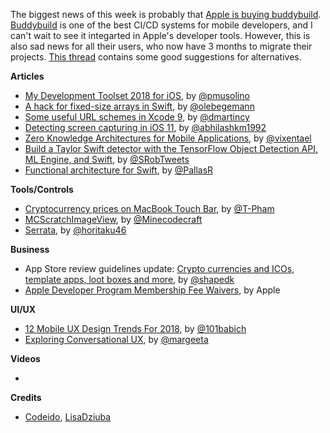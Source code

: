 The biggest news of this week is probably that [Apple is buying buddybuild](https://www.buddybuild.com/blog/buddybuild-is-now-part-of-apple). [Buddybuild](https://www.buddybuild.com/) is one of the best CI/CD systems for mobile developers, and I can't wait to see it integarted in Apple's developer tools. However, this is also sad news for all their users, who now have 3 months to migrate their projects. [This thread](https://github.com/rnystrom/GitHawk/issues/1330) contains some good suggestions for alternatives.

**Articles**

* [My Development Toolset 2018 for iOS](https://medium.com/@pmusolino/my-development-toolset-2018-for-ios-a36594b66e79), by [@pmusolino](https://twitter.com/pmusolino)
* [A hack for fixed-size arrays in Swift](https://oleb.net/blog/2017/12/fixed-size-arrays/), by [@olebegemann](https://twitter.com/olebegemann)
* [Some useful URL schemes in Xcode 9](https://cocoaengineering.com/2018/01/01/some-useful-url-schemes-in-xcode-9/), by [@dmartincy](https://twitter.com/dmartincy/)
* [Detecting screen capturing in iOS 11](https://medium.com/@abhimuralidharan/detecting-screen-capturing-in-ios-11-cca15881c785), by [@abhilashkm1992](https://twitter.com/abhilashkm1992)
* [Zero Knowledge Architectures for Mobile Applications](https://medium.com/@vixentael/zero-knowledge-architectures-for-mobile-applications-b00a231fda75), by [@vixentael](https://twitter.com/vixentael)
* [Build a Taylor Swift detector with the TensorFlow Object Detection API, ML Engine, and Swift](https://towardsdatascience.com/build-a-taylor-swift-detector-with-the-tensorflow-object-detection-api-ml-engine-and-swift-82707f5b4a56), by [@SRobTweets](https://twitter.com/SRobTweets)
* [Functional architecture for Swift](https://medium.com/@PallasR/functional-architecture-for-swift-dfa8854239cb), by [@PallasR](https://twitter.com/PallasR)

**Tools/Controls**

* [Cryptocurrency prices on MacBook Touch Bar](https://github.com/T-Pham/CoinPriceBar), by [@T-Pham](https://github.com/T-Pham)
* [MCScratchImageView](https://github.com/Minecodecraft/MCScratchImageView), by [@Minecodecraft](https://github.com/Minecodecraft/)
* [Serrata](https://github.com/horitaku46/Serrata), by [@horitaku46](https://github.com/horitaku46)

**Business**

* App Store review guidelines update: [Crypto currencies and ICOs, template apps, loot boxes and more](http://www.appstorereviewguidelineshistory.com/articles/2017-12-21-tba/), by [@shapedk](https://www.twitter.com/shapedk)
* [Apple Developer Program Membership Fee Waivers](https://developer.apple.com/support/membership-fee-waiver/), by Apple

**UI/UX**

* [12 Mobile UX Design Trends For 2018](https://uxplanet.org/12-mobile-ux-design-trends-for-2018-5b4ce7e8445f), by [@101babich](https://twitter.com/101babich)
* [Exploring Conversational UX](https://blog.prototypr.io/exploring-conversational-ux-365fb39d8580), by [@margeeta](https://twitter.com/margeeta)

**Videos**

* 

**Credits**

* [Codeido](https://github.com/Codeido), [LisaDziuba](https://github.com/lisadziuba)
